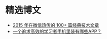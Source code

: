 # 精选博文

* [2015 年在微信热传的 100+ 篇经典技术文章](https://github.com/jobbole/awesome-wechat-dev-posts-2015)
* [一个追求高效的学习者手机里装有哪些APP？](http://www.jianshu.com/p/f568c8d8b6bb)